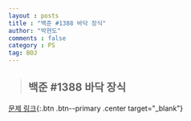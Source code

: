 ```yaml
---
layout : posts
title : "백준 #1388 바닥 장식"
author: "박현도"
comments : false
category : PS
tag: BOJ
---
```


> ## 백준 #1388 바닥 장식

[문제 링크](https://acmicpc.net/problem/1388){:.btn .btn--primary .center target="_blank"}

<script src="https://gist.github.com/hyundoarch/8fd5429f889078e177c5df8a5e152acd.js"></script>
